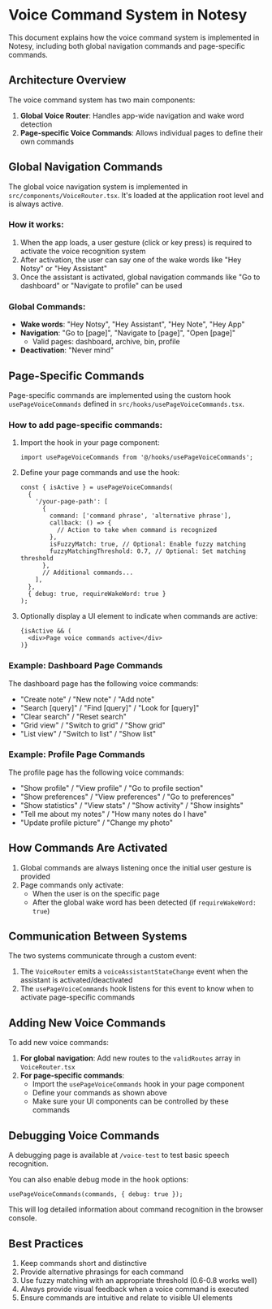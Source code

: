 # Voice Command System in Notesy

This document explains how the voice command system is implemented in Notesy, including both global navigation commands and page-specific commands.

## Architecture Overview

The voice command system has two main components:

1. **Global Voice Router**: Handles app-wide navigation and wake word detection
2. **Page-specific Voice Commands**: Allows individual pages to define their own commands

## Global Navigation Commands

The global voice navigation system is implemented in `src/components/VoiceRouter.tsx`. It's loaded at the application root level and is always active.

### How it works:

1. When the app loads, a user gesture (click or key press) is required to activate the voice recognition system
2. After activation, the user can say one of the wake words like "Hey Notsy" or "Hey Assistant"
3. Once the assistant is activated, global navigation commands like "Go to dashboard" or "Navigate to profile" can be used

### Global Commands:

- **Wake words**: "Hey Notsy", "Hey Assistant", "Hey Note", "Hey App"
- **Navigation**: "Go to [page]", "Navigate to [page]", "Open [page]"
  - Valid pages: dashboard, archive, bin, profile
- **Deactivation**: "Never mind"

## Page-Specific Commands

Page-specific commands are implemented using the custom hook `usePageVoiceCommands` defined in `src/hooks/usePageVoiceCommands.tsx`.

### How to add page-specific commands:

1. Import the hook in your page component:
   ```tsx
   import usePageVoiceCommands from '@/hooks/usePageVoiceCommands';
   ```

2. Define your page commands and use the hook:
   ```tsx
   const { isActive } = usePageVoiceCommands(
     {
       '/your-page-path': [
         {
           command: ['command phrase', 'alternative phrase'],
           callback: () => {
             // Action to take when command is recognized
           },
           isFuzzyMatch: true, // Optional: Enable fuzzy matching
           fuzzyMatchingThreshold: 0.7, // Optional: Set matching threshold
         },
         // Additional commands...
       ],
     },
     { debug: true, requireWakeWord: true }
   );
   ```

3. Optionally display a UI element to indicate when commands are active:
   ```tsx
   {isActive && (
     <div>Page voice commands active</div>
   )}
   ```

### Example: Dashboard Page Commands

The dashboard page has the following voice commands:

- "Create note" / "New note" / "Add note"
- "Search [query]" / "Find [query]" / "Look for [query]"
- "Clear search" / "Reset search"
- "Grid view" / "Switch to grid" / "Show grid"
- "List view" / "Switch to list" / "Show list"

### Example: Profile Page Commands

The profile page has the following voice commands:

- "Show profile" / "View profile" / "Go to profile section"
- "Show preferences" / "View preferences" / "Go to preferences"
- "Show statistics" / "View stats" / "Show activity" / "Show insights"
- "Tell me about my notes" / "How many notes do I have"
- "Update profile picture" / "Change my photo"

## How Commands Are Activated

1. Global commands are always listening once the initial user gesture is provided
2. Page commands only activate:
   - When the user is on the specific page
   - After the global wake word has been detected (if `requireWakeWord: true`)

## Communication Between Systems

The two systems communicate through a custom event:

1. The `VoiceRouter` emits a `voiceAssistantStateChange` event when the assistant is activated/deactivated
2. The `usePageVoiceCommands` hook listens for this event to know when to activate page-specific commands

## Adding New Voice Commands

To add new voice commands:

1. **For global navigation**: Add new routes to the `validRoutes` array in `VoiceRouter.tsx`
2. **For page-specific commands**: 
   - Import the `usePageVoiceCommands` hook in your page component
   - Define your commands as shown above
   - Make sure your UI components can be controlled by these commands

## Debugging Voice Commands

A debugging page is available at `/voice-test` to test basic speech recognition.

You can also enable debug mode in the hook options:
```tsx
usePageVoiceCommands(commands, { debug: true });
```

This will log detailed information about command recognition in the browser console.

## Best Practices

1. Keep commands short and distinctive
2. Provide alternative phrasings for each command
3. Use fuzzy matching with an appropriate threshold (0.6-0.8 works well)
4. Always provide visual feedback when a voice command is executed
5. Ensure commands are intuitive and relate to visible UI elements 